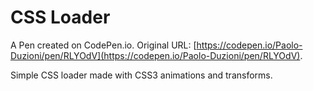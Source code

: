 # CSS Loader

A Pen created on CodePen.io. Original URL: [https://codepen.io/Paolo-Duzioni/pen/RLYOdV](https://codepen.io/Paolo-Duzioni/pen/RLYOdV).

Simple CSS loader made with CSS3 animations and transforms.
